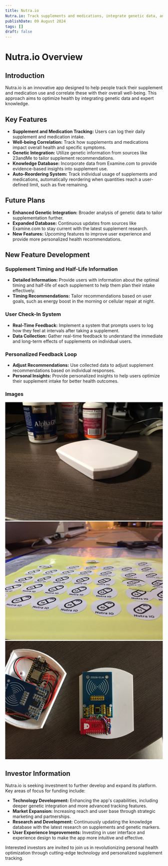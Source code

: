 ```yaml
---
title: Nutra.io
Nutra.io: Track supplements and medications, integrate genetic data, and optimize health with personalized recommendations. Seeking investment for further development.'
publishDate: 09 August 2024
tags: []
draft: false
---
```


# Nutra.io Overview

## Introduction
Nutra.io is an innovative app designed to help people track their supplement and medication use and correlate these with their overall well-being. This approach aims to optimize health by integrating genetic data and expert knowledge.

## Key Features
- **Supplement and Medication Tracking:** Users can log their daily supplement and medication intake.
- **Well-being Correlation:** Track how supplements and medications impact overall health and specific symptoms.
- **Genetic Integration:** Utilize genetic information from sources like 23andMe to tailor supplement recommendations.
- **Knowledge Database:** Incorporate data from Examine.com to provide evidence-based insights into supplement use.
- **Auto-Reordering System:** Track individual usage of supplements and medications, automatically reordering when quantities reach a user-defined limit, such as five remaining.

## Future Plans
- **Enhanced Genetic Integration:** Broader analysis of genetic data to tailor supplementation further.
- **Expanded Database:** Continuous updates from sources like Examine.com to stay current with the latest supplement research.
- **New Features:** Upcoming features to improve user experience and provide more personalized health recommendations.

## New Feature Development

### Supplement Timing and Half-Life Information
- **Detailed Information:** Provide users with information about the optimal timing and half-life of each supplement to help them plan their intake effectively.
- **Timing Recommendations:** Tailor recommendations based on user goals, such as energy boost in the morning or cellular repair at night.

### User Check-In System
- **Real-Time Feedback:** Implement a system that prompts users to log how they feel at intervals after taking a supplement.
- **Data Collection:** Gather real-time feedback to understand the immediate and long-term effects of supplements on individual users.

### Personalized Feedback Loop
- **Adjust Recommendations:** Use collected data to adjust supplement recommendations based on individual responses.
- **Personal Insights:** Provide personalized insights to help users optimize their supplement intake for better health outcomes.

### Images
![alt text](../../../public/projects/nutra/IMG_7992.JPG)
![alt text](../../../public/projects/nutra/IMG_8063.JPG)
![alt text](../../../public/projects/nutra/IMG_8690.JPG)

## Investor Information
Nutra.io is seeking investment to further develop and expand its platform. Key areas of focus for funding include:
- **Technology Development:** Enhancing the app's capabilities, including deeper genetic integration and more advanced tracking features.
- **Market Expansion:** Increasing reach and user base through strategic marketing and partnerships.
- **Research and Development:** Continuously updating the knowledge database with the latest research on supplements and genetic markers.
- **User Experience Improvements:** Investing in user interface and experience design to make the app more intuitive and effective.

Interested investors are invited to join us in revolutionizing personal health optimization through cutting-edge technology and personalized supplement tracking.
